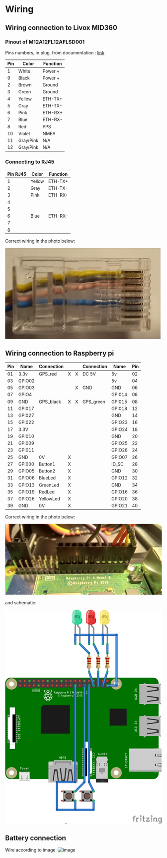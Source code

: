 # Wiring 

## Wiring connection to Livox MID360
### Pinout of M12A12FL12AFLSD001
Pins numbers, in plug, from documentation : [link](https://eu.mouser.com/datasheet/2/18/Amphenol_02112019_M12AXXFL-12AFL-SXXXX(A)-1531779.pdf)

| Pin | Color  | Function |
|-----|--------|----------|
|  1  | White  | Power +  |
|  9  | Black  | Power +  |
|  2  | Brown  | Ground   |
|  3  | Green  | Ground   |
|  4  | Yellow | ETH-TX+  |
|  5  | Gray   | ETH-TX-  |
|  6  | Pink   | ETH-RX+  |
|  7  | Blue   | ETH-RX-  |
|  8  | Red    | PPS      |
| 10  | Violet | NMEA     |
| 11  | Gray/Pink | N/A   |
| 12  | Gray/Pink | N/A   |

### Connecting to RJ45 

| Pin RJ45 | Color  | Function |
|-----|--------|----------|
|  1  | Yellow | ETH-TX+  |
|  2  | Gray   | ETH-TX-  |
|  3  | Pink   | ETH-RX+  |
|  4  |        |          |
|  5  |        |          |
|  6  | Blue   | ETH-RX-  |
|  7  |        |          |
|  8  |        |          |

Correct wiring in the photo below:

![](rj45.jpg)
## Wiring connection to Raspberry pi

| Pin  | Name   | Connection |   |   | Connection |  Name    | Pin |
|------|--------|------------|---|---|------------|----------|-----|
| 01   | 3.3v   | GPS_red    | X | X | DC 5V      | 5v       | 02  |
| 03   | GPIO02 |            |   |   |            | 5v       | 04  |
| 05   | GPIO03 |            |   | X | GND        | GND      | 06  |
| 07   | GPIO4  |            |   |   |            | GPI014   | 08  |
| 09   | GND    | GPS_black  | X | X | GPS_green  | GPI015   | 08  |
| 11   | GPI017 |            |   |   |            | GPI018   | 12  |
| 13   | GPI027 |            |   |   |            | GND      | 14  |
| 15   | GPI022 |            |   |   |            | GPIO23   | 16  |
| 17   | 3.3V   |            |   |   |            | GPIO24   | 18  |
| 19   | GPI010 |            |   |   |            | GND      | 20  |
| 21   | GPI009 |            |   |   |            | GPIO25   | 22  |
| 23   | GPI011 |            |   |   |            | GPIO28   | 24  |
| 25   | GND    | 0V         | X |   |            | GPIO07   | 26  |
| 27   | GPI000 | Button1    | X |   |            | ID_SC    | 28  |
| 29   | GPIO05 | Button2    | X |   |            | GND      | 30  |
| 31   | GPIO06 | BlueLed    | X |   |            | GPIO12   | 32  |
| 33   | GPIO13 | GreenLed   | X |   |            | GND      | 34  |
| 35   | GPIO19 | RedLed     | X |   |            | GPIO16   | 36  |
| 37   | GPIO26 | YellowLed  | X |   |            | GPIO20   | 38  |
| 39   | GND    | 0V         | X |   |            | GPIO21   | 40  |

Correct wiring in the photo below:

![](raspberryGPIO.jpg)

and schematic:

![](connections_bb.png)

## Battery connection
Wire according to image:
![image](https://github.com/JanuszBedkowski/mandeye_controller/assets/3209244/747430b8-5e74-4051-882e-9b8eb404734c)





